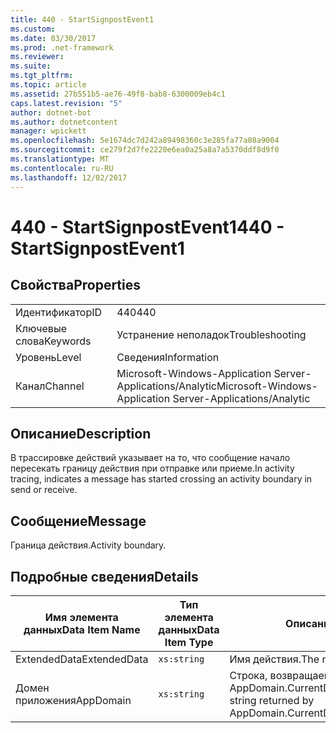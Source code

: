 ```yaml
---
title: 440 - StartSignpostEvent1
ms.custom: 
ms.date: 03/30/2017
ms.prod: .net-framework
ms.reviewer: 
ms.suite: 
ms.tgt_pltfrm: 
ms.topic: article
ms.assetid: 27b551b5-ae76-49f8-bab8-6300009eb4c1
caps.latest.revision: "5"
author: dotnet-bot
ms.author: dotnetcontent
manager: wpickett
ms.openlocfilehash: 5e1674dc7d242a89498360c3e285fa77a08a9004
ms.sourcegitcommit: ce279f2d7fe2220e6ea0a25a8a7a5370ddf8d9f0
ms.translationtype: MT
ms.contentlocale: ru-RU
ms.lasthandoff: 12/02/2017
---
```

# <a name="440---startsignpostevent1"></a><span data-ttu-id="67be9-102">440 - StartSignpostEvent1</span><span class="sxs-lookup"><span data-stu-id="67be9-102">440 - StartSignpostEvent1</span></span>
## <a name="properties"></a><span data-ttu-id="67be9-103">Свойства</span><span class="sxs-lookup"><span data-stu-id="67be9-103">Properties</span></span>  
  
|||  
|-|-|  
|<span data-ttu-id="67be9-104">Идентификатор</span><span class="sxs-lookup"><span data-stu-id="67be9-104">ID</span></span>|<span data-ttu-id="67be9-105">440</span><span class="sxs-lookup"><span data-stu-id="67be9-105">440</span></span>|  
|<span data-ttu-id="67be9-106">Ключевые слова</span><span class="sxs-lookup"><span data-stu-id="67be9-106">Keywords</span></span>|<span data-ttu-id="67be9-107">Устранение неполадок</span><span class="sxs-lookup"><span data-stu-id="67be9-107">Troubleshooting</span></span>|  
|<span data-ttu-id="67be9-108">Уровень</span><span class="sxs-lookup"><span data-stu-id="67be9-108">Level</span></span>|<span data-ttu-id="67be9-109">Сведения</span><span class="sxs-lookup"><span data-stu-id="67be9-109">Information</span></span>|  
|<span data-ttu-id="67be9-110">Канал</span><span class="sxs-lookup"><span data-stu-id="67be9-110">Channel</span></span>|<span data-ttu-id="67be9-111">Microsoft-Windows-Application Server-Applications/Analytic</span><span class="sxs-lookup"><span data-stu-id="67be9-111">Microsoft-Windows-Application Server-Applications/Analytic</span></span>|  
  
## <a name="description"></a><span data-ttu-id="67be9-112">Описание</span><span class="sxs-lookup"><span data-stu-id="67be9-112">Description</span></span>  
 <span data-ttu-id="67be9-113">В трассировке действий указывает на то, что сообщение начало пересекать границу действия при отправке или приеме.</span><span class="sxs-lookup"><span data-stu-id="67be9-113">In activity tracing, indicates a message has started crossing an activity boundary in send or receive.</span></span>  
  
## <a name="message"></a><span data-ttu-id="67be9-114">Сообщение</span><span class="sxs-lookup"><span data-stu-id="67be9-114">Message</span></span>  
 <span data-ttu-id="67be9-115">Граница действия.</span><span class="sxs-lookup"><span data-stu-id="67be9-115">Activity boundary.</span></span>  
  
## <a name="details"></a><span data-ttu-id="67be9-116">Подробные сведения</span><span class="sxs-lookup"><span data-stu-id="67be9-116">Details</span></span>  
  
|<span data-ttu-id="67be9-117">Имя элемента данных</span><span class="sxs-lookup"><span data-stu-id="67be9-117">Data Item Name</span></span>|<span data-ttu-id="67be9-118">Тип элемента данных</span><span class="sxs-lookup"><span data-stu-id="67be9-118">Data Item Type</span></span>|<span data-ttu-id="67be9-119">Описание</span><span class="sxs-lookup"><span data-stu-id="67be9-119">Description</span></span>|  
|--------------------|--------------------|-----------------|  
|<span data-ttu-id="67be9-120">ExtendedData</span><span class="sxs-lookup"><span data-stu-id="67be9-120">ExtendedData</span></span>|`xs:string`|<span data-ttu-id="67be9-121">Имя действия.</span><span class="sxs-lookup"><span data-stu-id="67be9-121">The name of the activity.</span></span>|  
|<span data-ttu-id="67be9-122">Домен приложения</span><span class="sxs-lookup"><span data-stu-id="67be9-122">AppDomain</span></span>|`xs:string`|<span data-ttu-id="67be9-123">Строка, возвращаемая AppDomain.CurrentDomain.FriendlyName.</span><span class="sxs-lookup"><span data-stu-id="67be9-123">The string returned by AppDomain.CurrentDomain.FriendlyName.</span></span>|
